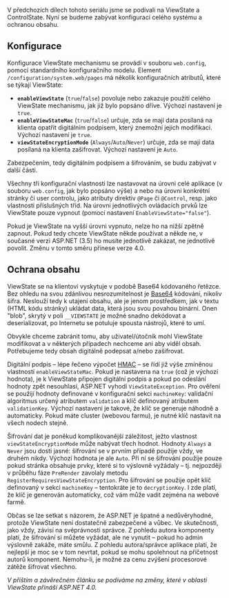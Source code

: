 <!-- dcterms:identifier = aspnetcz#237 -->
<!-- dcterms:title = ViewState: Konfigurace a ochrana -->
<!-- dcterms:abstract = V předchozích dílech tohoto seriálu jsme se podívali na ViewState a ControlState. Nyní se budeme zabývat konfigurací celého systému a ochranou obsahu. -->
<!-- np9:categoryId = 1 -->
<!-- x4w:category = Tipy, triky -->
<!-- np9:authorId = 1 -->
<!-- np9:authorEmail = michal.valasek@altairis.cz -->
<!-- dcterms:creator = Michal Altair Valášek -->
<!-- np9:serialId = 5 -->
<!-- x4w:serial = ViewState -->
<!-- dcterms:created = 2009-07-01T09:00:00+02:00 -->
<!-- dcterms:dateAccepted = 2009-07-01T09:00:00+02:00 -->

V předchozích dílech tohoto seriálu jsme se podívali na ViewState a ControlState. Nyní se budeme zabývat konfigurací celého systému a ochranou obsahu.

## Konfigurace

Konfigurace ViewState mechanismu se provádí v souboru `web.config`, pomocí standardního konfiguračního modelu. Element `/configuration/system.web/pages` má několik konfiguračních atributů, které se týkají ViewState:

*   **`enableViewState`** (`true`/`false`) povoluje nebo zakazuje použití celého ViewState mechanismu, jak již bylo popsáno dříve. Výchozí nastavení je `true`. 
*   **`enableViewStateMac`** (`true`/`false`) určuje, zda se mají data posílaná na klienta opatřit digitálním podpisem, který znemožní jejich modifikaci. Výchozí nastavení je `true`. 
*   **`viewStateEncryptionMode`** (`Always`/`Auto`/`Never`) určuje, zda se mají data posílaná na klienta zašifrovat. Výchozí nastavení je `Auto`. 

Zabezpečením, tedy digitálním podpisem a šifrováním, se budu zabývat v další části.

Všechny tři konfigurační vlastnosti lze nastavovat na úrovni celé aplikace (v souboru `web.config`, jak bylo popsáno výše) a nebo na úrovni konkrétní stránky či user controlu, jako atributy direktiv `@Page` či `@Control`, resp. jako vlastnosti příslušných tříd. Na úrovni jednotlivých ovládacích prvků lze ViewState pouze vypnout (pomocí nastavení `EnableViewState="false"`).

Pokud je ViewState na vyšší úrovni vypnuto, nelze ho na nižší zpětně zapnout. Pokud tedy chcete ViewState někde používat a někde ne, v současné verzi ASP.NET (3.5) ho musíte jednotlivě zakázat, ne jednotlivě povolit. Změnu v tomto směru přinese verze 4.0.

## Ochrana obsahu

ViewState se na klientovi vyskytuje v podobě Base64 kódovaného řetězce. Bez ohledu na svou zdánlivou nesrozumitelnost je [Base64](http://en.wikipedia.org/wiki/Base64) kódování, nikoliv šifra. Neslouží tedy k utajení obsahu, ale je jenom prostředkem, jak v textu (HTML kódu stránky) ukládat data, která jsou svou povahou binární. Onen "blob", skrytý v poli `__VIEWSTATE` je možné snadno dekódovat a deserializovat, po Internetu se potuluje spousta nástrojů, které to umí.

Obvykle chceme zabránit tomu, aby uživatel/útočník mohl ViewState modifikovat a v některých případech nechceme ani aby viděl obsah. Potřebujeme tedy obsah digitálně podepsat a/nebo zašifrovat.

Digitální podpis – lépe řečeno výpočet [HMAC](http://www.aspnet.cz/Articles/146-hmac-hash-message-authentication-code.aspx) – se řídí již výše zmíněnou vlastností `enableViewStateMac`. Pokud je nastavena na `true` (což je výchozí hodnota), je k ViewState připojen digitální podpis a pokud po odeslání hodnoty zpět nesouhlasí, ASP.NET vyhodí `ViewStateException`. Pro ověření se použijí hodnoty definované v konfigurační sekci `machineKey`: validační algoritmus určený atributem `validation` a klíč definovaný atributem `validationKey`. Výchozí nastavení je takové, že klíč se generuje náhodně a automaticky. Pokud máte cluster (webovou farmu), je nutné klíč nastavit na všech nodech stejně.

Šifrování dat je poněkud komplikovanější záležitost, ježto vlastnost `viewStateEncryptionMode` může nabývat třech hodnot. Hodnoty `Always` a `Never` jsou dosti jasné: šifrování se v prvním případě použije vždy, ve druhém nikdy. Výchozí hodnota je ale `Auto`. Při ní se šifrování použije pouze pokud stránka obsahuje prvky, které si to výslovně vyžádaly – tj. nejpozději v průběhu fáze `PreRender` zavolaly metodu `RegisterRequiresViewStateEncryption`. Pro šifrování se použije opět klíč definovaný v sekci `machineKey` – tentokráte je to `decryptionKey`. I zde platí, že klíč je generován automaticky, což vám může vadit zejména na webové farmě.

Občas se lze setkat s názorem, že ASP.NET je špatné a nedůvěryhodné, protože ViewState není dostatečně zabezpečené a vůbec. Ve skutečnosti, jako vždy, závisí na svéprávnosti správce. Z pohledu autora komponenty platí, že šifrování si můžete vyžádat, ale ne vynutit – pokud ho admin výslovně zakáže, máte smůlu. Z pohledu autora/správce aplikace platí, že nejlepší je moc se v tom nevrtat, pokud se mohu spolehnout na příčetnost autorů komponent. Nemohu-li, je možné za cenu zvýšení procesorové zátěže šifrovat všechno.

*V příštím a závěrečném článku se podíváme na změny, které v oblasti ViewState přináší ASP.NET 4.0.*